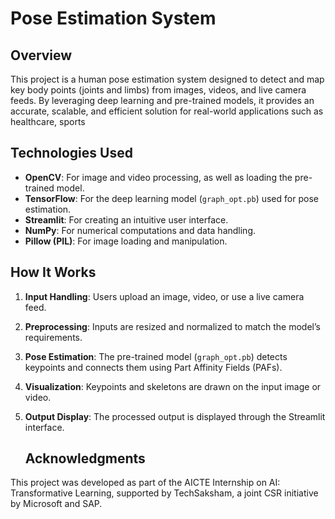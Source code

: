 # Pose Estimation System

## Overview
This project is a human pose estimation system designed to detect and map key body points (joints and limbs) from images, videos, and live camera feeds. By leveraging deep learning and pre-trained models, it provides an accurate, scalable, and efficient solution for real-world applications such as healthcare, sports 
## Technologies Used
- **OpenCV**: For image and video processing, as well as loading the pre-trained model.
- **TensorFlow**: For the deep learning model (`graph_opt.pb`) used for pose estimation.
- **Streamlit**: For creating an intuitive user interface.
- **NumPy**: For numerical computations and data handling.
- **Pillow (PIL)**: For image loading and manipulation.

## How It Works
1. **Input Handling**: Users upload an image, video, or use a live camera feed.
2. **Preprocessing**: Inputs are resized and normalized to match the model’s requirements.
3. **Pose Estimation**: The pre-trained model (`graph_opt.pb`) detects keypoints and connects them using Part Affinity Fields (PAFs).
4. **Visualization**: Keypoints and skeletons are drawn on the input image or video.
5. **Output Display**: The processed output is displayed through the Streamlit interface.

   ## Acknowledgments
This project was developed as part of the AICTE Internship on AI: Transformative Learning, supported by TechSaksham, a joint CSR initiative by Microsoft and SAP.
